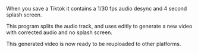When you save a Tiktok it contains a 1/30 fps audio desync and 4 second splash screen.

This program splits the audio track, and uses editly to generate a new video with corrected audio and no splash screen.

This generated video is now ready to be reuploaded to other platforms.